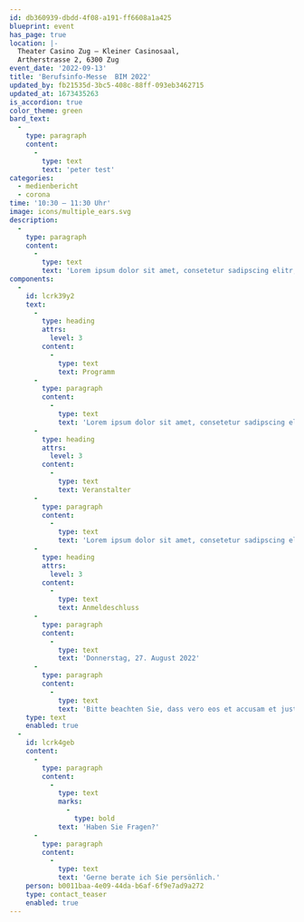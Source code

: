 ```yaml
---
id: db360939-dbdd-4f08-a191-ff6608a1a425
blueprint: event
has_page: true
location: |-
  Theater Casino Zug – Kleiner Casinosaal,
  Artherstrasse 2, 6300 Zug
event_date: '2022-09-13'
title: 'Berufsinfo-Messe  BIM 2022'
updated_by: fb21535d-3bc5-408c-88ff-093eb3462715
updated_at: 1673435263
is_accordion: true
color_theme: green
bard_text:
  -
    type: paragraph
    content:
      -
        type: text
        text: 'peter test'
categories:
  - medienbericht
  - corona
time: '10:30 – 11:30 Uhr'
image: icons/multiple_ears.svg
description:
  -
    type: paragraph
    content:
      -
        type: text
        text: 'Lorem ipsum dolor sit amet, consetetur sadipscing elitr, sed diam nonumy eirmod tempor invidunt ut labore et dolore magna aliquyam erat, sed diam voluptua. At vero eos et accusam et justo duo dolores et ea rebum.  At vero eos et accusam et justo duo dolores et ea rebum. Stet clita kasd gubergren, no sea takimata sanctus.'
components:
  -
    id: lcrk39y2
    text:
      -
        type: heading
        attrs:
          level: 3
        content:
          -
            type: text
            text: Programm
      -
        type: paragraph
        content:
          -
            type: text
            text: 'Lorem ipsum dolor sit amet, consetetur sadipscing elitr, sed diam nonumy eirmod tempor invidunt ut labore et dolore magna aliquyam erat, sed diam voluptua. At vero eos et accusam et justo duo dolores et ea rebum. Stet clita kasd gubergren, no sea takimata sanctus est Lorem ipsum dolor sit amet.'
      -
        type: heading
        attrs:
          level: 3
        content:
          -
            type: text
            text: Veranstalter
      -
        type: paragraph
        content:
          -
            type: text
            text: 'Lorem ipsum dolor sit amet, consetetur sadipscing elitr, sed diam nonumy eirmod tempor invidunt ut labore et dolore magna aliquyam erat, sed diam voluptua. At vero eos et accusam et justo duo dolores et ea rebum.'
      -
        type: heading
        attrs:
          level: 3
        content:
          -
            type: text
            text: Anmeldeschluss
      -
        type: paragraph
        content:
          -
            type: text
            text: 'Donnerstag, 27. August 2022'
      -
        type: paragraph
        content:
          -
            type: text
            text: 'Bitte beachten Sie, dass vero eos et accusam et justo duo dolores et ea rebum. Stet clita kasd gubergren, no sea takimata sanctus.'
    type: text
    enabled: true
  -
    id: lcrk4geb
    content:
      -
        type: paragraph
        content:
          -
            type: text
            marks:
              -
                type: bold
            text: 'Haben Sie Fragen?'
      -
        type: paragraph
        content:
          -
            type: text
            text: 'Gerne berate ich Sie persönlich.'
    person: b0011baa-4e09-44da-b6af-6f9e7ad9a272
    type: contact_teaser
    enabled: true
---
```

